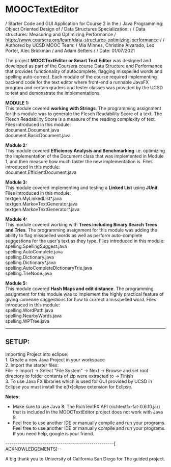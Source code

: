# MOOCTextEditor 

/ Starter Code and GUI Application for Course 2 in the
/ Java Programming: Object Oriented Design of 
/ Data Structures Specialization:
/
/ Data structures: Measuring and Optimizing Performance
/ https://www.coursera.org/learn/data-structures-optimizing-performance
/
/ Authored by UCSD MOOC Team:
/ Mia Minnes, Christine Alvarado, Leo Porter, Alec Brickman
/ and Adam Setters
/
/ Date: 01/07/2021
  

The project **MOOCTextEditor or Smart Text Editor** was designed and developed as part of the Coursera course Data Structure and Performance that provides functionality of autocomplete, flagging misspelled words and spelling auto-correct. Each module of the course required implementing backend code for the text editor where front-end a runnable JavaFX program and certain graders and tester classes was provided by the UCSD to test and demonstrate the implementations.   

**MODULE 1:**   
  This module covered **working with Strings**. The programming assignment for this module was to generate the Flesch Readability Score of a text. The Flesch Readability Score is a measure of the reading complexity of text. Files introduced in this module:   
document.Document.java   
document.BasicDocument.java   

**Module 2:**   
  This module covered **Efficiency Analysis and Benchmarking** i.e. optimizing the implementation of the Document class that was implemented in Module 1, and then measure how much faster the new implementation is. Files introduced in this module:   
document.EfficientDocument.java   

**Module 3:**   
  This module covered implementing and testing a **Linked List** using **JUnit**. Files introduced in this module:   
textgen.MyLinkedList*.java   
textgen.MarkovTextGenerator.java    
textgen.MarkovTextGenerator*.java   

**Module 4:**   
  This module covered working with **Trees including Binary Search Trees and Tries**. The programming assignment for this module was adding the ability to flag misspelled words as well as perform auto-complete suggestions for the user's text as they type. Files introduced in this module:   
spelling.SpellingSuggest.java   
spelling.AutoComplete.java    
spelling.Dictionary.java   
spelling.Dictionary*.java   
spelling.AutoCompleteDictionaryTrie.java   
spelling.TrieNode.java    

**Module 5:**   
  This module covered **Hash Maps and edit distance**. The programming assignment for this module was to implement the highly practical feature of giving someone suggestions for how to correct a misspelled word. Files introduced in this module:   
spelling.WordPath.java   
spelling.NearbyWords.java   
spelling.WPTree.java   

----------------------------------------------------------------------------------------------------------------------------------------
   
## SETUP:   
Importing Project into eclipse:    
	1. Create a new Java Project in your workspace   
	2. Import the starter files:   
	  File -> Import -> Select "File System" -> Next -> Browse and set root directory to folder contents of zip were extracted to -> Finish   
  3. To use Java FX libraries which is used for GUI provided by UCSD in Eclipse you must install the e(fx)clipse extension for Eclipse. 

**Notes:**
* Make sure to use Java 8. The RichTextFX API (richtextfx-fat-0.6.10.jar) that is included in the MOOCTextEditor project does not work with Java 9.   
* Feel free to use another IDE or manually compile and run your programs.   
Feel free to use another IDE or manually compile and run your programs.
If you need help, google is your friend.

-----------------------------------------------------[ ACKNOWLEDGEMENTS]--

A big thank you to University of California San Diego for The guided project.


